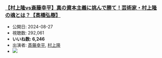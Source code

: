 ### [【村上隆vs斎藤幸平】真の資本主義に挑んで勝て！芸術家・村上隆の魂とは？【高橋弘樹】](https://www.youtube.com/watch?v=ZLU7eBFn5bg)
-   公開日: 2024-08-27
-   視聴数: 292,061
-   **いいね数: 6,246**
-   出演者: [斎藤幸平](/rehacq_fan/people/斎藤幸平 "wikilink"), [村上隆](/rehacq_fan/people/村上隆 "wikilink")
- [![](https://img.youtube.com/vi/ZLU7eBFn5bg/hqdefault.jpg)](https://www.youtube.com/watch?v=ZLU7eBFn5bg)
